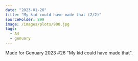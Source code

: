 ```yaml
---
date: "2023-01-26"
title: "My kid could have made that (2/2)"
sourceFolder: 899
image: /images/plots/900.jpg
tags:
  - A4
  - genuary
---
```


Made for Genuary 2023 #26 "My kid could have made that".
